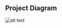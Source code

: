 
## Project Diagram 
![alt text](https://github.com/cloudtraineer/Installation_guide/blob/master/Kubernetes/Sample_applition/Project.jpg?raw=true)
